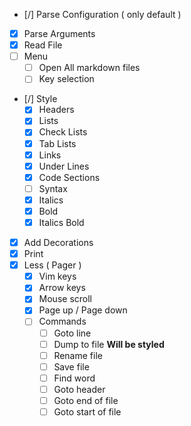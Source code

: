 - [/] Parse Configuration ( only default )
- [x] Parse Arguments
- [x] Read File
- [ ] Menu
  - [ ] Open All markdown files
  - [ ] Key selection
- [/] Style
    - [x] Headers
    - [x] Lists
    - [x] Check Lists
    - [x] Tab Lists
    - [x] Links
    - [x] Under Lines
    - [x] Code Sections
    - [ ] Syntax
    - [x] Italics
    - [x] Bold
    - [x] Italics Bold
- [x] Add Decorations
- [x] Print
- [x] Less ( Pager )
  - [x] Vim keys
  - [x] Arrow keys
  - [x] Mouse scroll
  - [x] Page up / Page down
  - [ ] Commands
    - [ ] Goto line
    - [ ] Dump to file **Will be styled**
    - [ ] Rename file
    - [ ] Save file
    - [ ] Find word
    - [ ] Goto header
    - [ ] Goto end of file
    - [ ] Goto start of file
